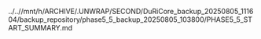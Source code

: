 ../..//mnt/h/ARCHIVE/.UNWRAP/SECOND/DuRiCore_backup_20250805_111604/backup_repository/phase5_5_backup_20250805_103800/PHASE5_5_START_SUMMARY.md